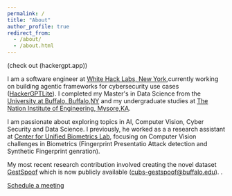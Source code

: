 ```yaml
---
permalink: /
title: "About"
author_profile: true
redirect_from: 
  - /about/
  - /about.html
---
```

 (check out (hackergpt.app))

I am a software engineer at [White Hack Labs, New York](https://whitehacklabs.com/),currently working on building agentic frameworks for cybersecurity use cases ([HackerGPTLite](https://hackergpt.app/auth/login)). I completed my Master's in Data Science from the [University at Buffalo, Buffalo,NY](https://www.buffalo.edu/) and my undergraduate studies at [The Nation Institute of Engineering, Mysore,KA](https://nie.ac.in/).

I am passionate about exploring topics in AI, Computer Vision, Cyber Security and Data Science. I previously, he worked as a a research assistant at [Center for Unified Biometrics Lab](https://www.buffalo.edu/cubs.html), focusing on Computer Vision challenges in Biometrics (Fingerprint Presentatio Attack detection and Synthetic Fingerprint genration).

My most recent research contribution involved creating the novel dataset [GestSpoof](https://www.buffalo.edu/cubs/research/datasets/gestspoof-dataset.html) which is now publicly available (cubs-gestspoof@buffalo.edu). .  

[Schedule a meeting](https://calendly.com/shreeramgs/video-interview)